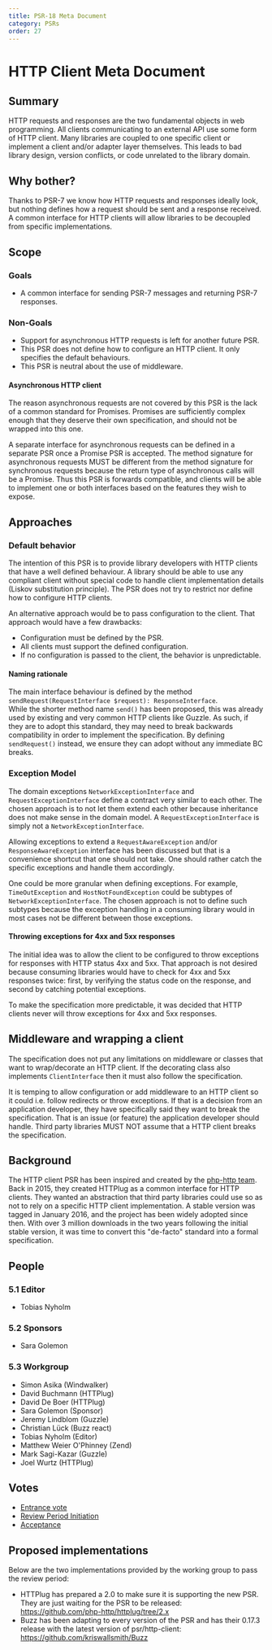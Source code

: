 ```yaml
---
title: PSR-18 Meta Document
category: PSRs
order: 27
---
```


HTTP Client Meta Document
=========================

## Summary

HTTP requests and responses are the two fundamental objects in web programming.
All clients communicating to an external API use some form of HTTP client. Many
libraries are coupled to one specific client or implement a client and/or
adapter layer themselves. This leads to bad library design, version conflicts,
or code unrelated to the library domain.

## Why bother?

Thanks to PSR-7 we know how HTTP requests and responses ideally look, but nothing
defines how a request should be sent and a response received. A common interface for HTTP
clients will allow libraries to be decoupled from specific implementations.

## Scope

### Goals

* A common interface for sending PSR-7 messages and returning PSR-7 responses.

### Non-Goals

* Support for asynchronous HTTP requests is left for another future PSR.
* This PSR does not define how to configure an HTTP client. It only specifies the
  default behaviours.
* This PSR is neutral about the use of middleware.

#### Asynchronous HTTP client

The reason asynchronous requests are not covered by this PSR is the lack of a
common standard for Promises. Promises are sufficiently complex enough that they
deserve their own specification, and should not be wrapped into this one.

A separate interface for asynchronous requests can be defined in a separate PSR
once a Promise PSR is accepted. The method signature for asynchronous requests
MUST be different from the method signature for synchronous requests because
the return type of asynchronous calls will be a Promise. Thus this PSR is forwards
compatible, and clients will be able to implement one or both interfaces based
on the features they wish to expose.

## Approaches

### Default behavior

The intention of this PSR is to provide library developers with HTTP clients that
have a well defined behaviour. A library should be able to use any compliant client
without special code to handle client implementation details (Liskov substitution
principle). The PSR does not try to restrict nor define how to configure HTTP clients.

An alternative approach would be to pass configuration to the client. That approach
would have a few drawbacks:

* Configuration must be defined by the PSR.
* All clients must support the defined configuration.
* If no configuration is passed to the client, the behavior is unpredictable.

#### Naming rationale

The main interface behaviour is defined by the method `sendRequest(RequestInterface $request): ResponseInterface`.  
While the shorter method name `send()` has been proposed, this was already used by existing and very common HTTP clients like Guzzle. As such, if they are to adopt this standard, they may need to break backwards compatibility in order to implement the specification. By defining `sendRequest()` instead, we ensure they can adopt without any immediate BC breaks.

### Exception Model

The domain exceptions `NetworkExceptionInterface` and `RequestExceptionInterface` define
a contract very similar to each other. The chosen approach is to not let them extend each other
because inheritance does not make sense in the domain model. A `RequestExceptionInterface` is simply not a
`NetworkExceptionInterface`.

Allowing exceptions to extend a `RequestAwareException` and/or `ResponseAwareException` interface
has been discussed but that is a convenience shortcut that one should not take. One should rather
catch the specific exceptions and handle them accordingly.

One could be more granular when defining exceptions. For example, `TimeOutException` and `HostNotFoundException`
could be subtypes of `NetworkExceptionInterface`. The chosen approach is not to define such subtypes because
the exception handling in a consuming library would in most cases not be different between those exceptions.

#### Throwing exceptions for 4xx and 5xx responses

The initial idea was to allow the client to be configured to throw exceptions for responses
with HTTP status 4xx and 5xx. That approach is not desired because consuming libraries would
have to check for 4xx and 5xx responses twice: first, by verifying the status code on the response,
and second by catching potential exceptions.

To make the specification more predictable, it was decided that HTTP clients never will throw
exceptions for 4xx and 5xx responses.

## Middleware and wrapping a client

The specification does not put any limitations on middleware or classes that want 
to wrap/decorate an HTTP client. If the decorating class also implements `ClientInterface`
then it must also follow the specification. 

It is temping to allow configuration or add middleware to an HTTP client so it could i.e.
follow redirects or throw exceptions. If that is a decision from an application developer, 
they have specifically said they want to break the specification. That is an issue (or feature)
the application developer should handle. Third party libraries MUST NOT assume that
a HTTP client breaks the specification.

## Background

The HTTP client PSR has been inspired and created by the [php-http team](https://github.com/orgs/php-http/people).
Back in 2015, they created HTTPlug as a common interface for HTTP clients. They wanted an
abstraction that third party libraries could use so as not to rely on a specific HTTP client
implementation. A stable version was tagged in January 2016, and the project has been 
widely adopted since then. With over 3 million downloads in the two years
following the initial stable version, it was time to convert this "de-facto"
standard into a formal specification.

## People

### 5.1 Editor

* Tobias Nyholm

### 5.2 Sponsors

* Sara Golemon

### 5.3 Workgroup

* Simon Asika (Windwalker)
* David Buchmann (HTTPlug)
* David De Boer (HTTPlug)
* Sara Golemon (Sponsor)
* Jeremy Lindblom (Guzzle)
* Christian Lück (Buzz react)
* Tobias Nyholm (Editor)
* Matthew Weier O'Phinney (Zend)
* Mark Sagi-Kazar (Guzzle)
* Joel Wurtz (HTTPlug)

## Votes

* [Entrance vote](https://groups.google.com/d/topic/php-fig/MJGYRXfUJGk/discussion)
* [Review Period Initiation](https://groups.google.com/d/topic/php-fig/dV9zIaOooZ4/discussion)
* [Acceptance](https://groups.google.com/d/topic/php-fig/rScdiW38nLM/discussion)

## Proposed implementations

Below are the two implementations provided by the working group to pass the review period:

 * HTTPlug has prepared a 2.0 to make sure it is supporting the new PSR. 
   They are just waiting for the PSR to be released: https://github.com/php-http/httplug/tree/2.x
 * Buzz has been adapting to every version of the PSR and has their 0.17.3 release with the latest 
   version of psr/http-client: https://github.com/kriswallsmith/Buzz
